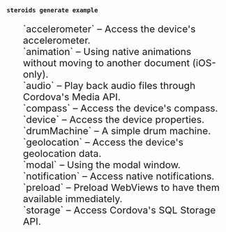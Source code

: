 ###  `steroids generate example`
<ul style="font-size: 22px; list-style: none">
<li>`accelerometer` – Access the device's accelerometer.</li>
<li>`animation` – Using native animations without moving to another document (iOS-only).</li>
<li>`audio` – Play back audio files through Cordova's Media API.</li>
<li>`compass` – Access the device's compass.</li>
<li>`device` – Access the device properties.</li>
<li>`drumMachine` – A simple drum machine.</li>
<li>`geolocation` – Access the device's geolocation data.</li>
<li>`modal` – Using the modal window.</li>
<li>`notification` – Access native notifications.</li>
<li>`preload` – Preload WebViews to have them available immediately.</li>
<li>`storage` – Access Cordova's SQL Storage API.</li>
</ul>